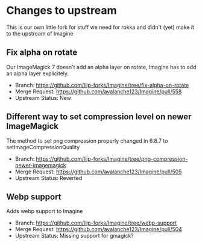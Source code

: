 # Changes to upstream

This is our own little fork for stuff we need for rokka and didn't (yet) make it to the upstream of Imagine

## Fix alpha on rotate

Our ImageMagick 7 doesn't add an alpha layer on rotate, Imagine has to add an alpha layer explicitely.

* Branch: https://github.com/liip-forks/Imagine/tree/fix-alpha-on-rotate
* Merge Request: https://github.com/avalanche123/Imagine/pull/558
* Upstream Status: New

## Different way to set compression level on newer ImageMagick

The method to set png compression properly changed in 6.8.7 to setImageCompressionQuality

* Branch: https://github.com/liip-forks/Imagine/tree/png-compression-newer-imagemagick
* Merge Request: https://github.com/avalanche123/Imagine/pull/505
* Upstream Status: Reverted

## Webp support

Adds webp support to Imagine

* Branch: https://github.com/liip-forks/Imagine/tree/webp-support
* Merge Request: https://github.com/avalanche123/Imagine/pull/504
* Upstream Status: Missing support for gmagick?

